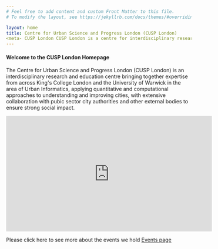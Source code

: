 ```yaml
---
# Feel free to add content and custom Front Matter to this file.
# To modify the layout, see https://jekyllrb.com/docs/themes/#overriding-theme-defaults

layout: home
title: Centre for Urban Science and Progress London (CUSP London)
<meta- CUSP London CUSP London is a centre for interdisciplinary research in urban science and fosters working across subject boundaries>
---
```

#### Welcome to the CUSP London Homepage
The Centre for Urban Science and Progress London (CUSP London) is an interdisciplinary research and education centre bringing together expertise from across King's College London and the University of Warwick in the area of Urban Informatics, applying quantitative and computational approaches to understanding and improving cities, with extensive collaboration with pubic sector city authorities and other external bodies to ensure strong social impact.  

<iframe width="560" height="315" src="https://www.youtube.com/embed/wViccZq1jLI" frameborder="0" allow="accelerometer; autoplay; encrypted-media; gyroscope; picture-in-picture" allowfullscreen="1">&nbsp;</iframe>

Please click here to see more about the events we hold [Events page](https://cusplondon.ac.uk/events.html) 

